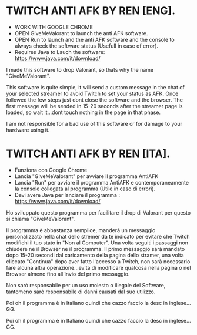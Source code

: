 # TWITCH ANTI AFK BY REN [ENG].

- WORK WITH GOOGLE CHROME
- OPEN GiveMeValorant to launch the anti AFK software.
- OPEN Run to launch and the anti AFK software and the console to always check the software status (Usefull in case of error). 
- Requires Java to Lauch the software:  https://www.java.com/it/download/

I made this software to drop Valorant, so thats why the name "GiveMeValorant". 

This software is quite simple, it will send a custom message in the chat of your selected streamer to avoid Twitch to set your status as AFK. Once followed the few steps just dont close the software and the browser. 
The first message will be sended in 15-20 seconds after the streamer page is loaded, so wait it...dont touch nothing in the page in that phase.

I am not responsible for a bad use of this software or for damage to your hardware using it.   



# TWITCH ANTI AFK BY REN [ITA].

- Funziona con Google Chrome
- Lancia "GiveMeValorant" per avviare il programma AntiAFK
- Lancia "Run" per avviare il programma AntiAFK e contemporaneamente la console collegata al programma (Utile in caso di errori). 
- Devi avere Java per lanciare il programma :  https://www.java.com/it/download/

Ho sviluppato questo programma per facilitare il drop di Valorant per questo si chiama "GiveMeValorant". 

Il programma è abbastanza semplice, manderà un messaggio personalizzato nella chat dello stremer da te indicato per evitare che Twitch modifichi il tuo stato in "Non al Computer". Una volta seguiti i passaggi non chiudere ne il Browser ne il programma. 
Il primo messaggio sarà mandato dopo 15-20 secondi dal caricamento della pagina dello stramer, una volta cliccato "Continua" dopo aver fatto l'accesso a Twitch, non sarà necessario fare alcuna altra operazione...evita di modificare qualcosa nella pagina o nel Browser almeno fino all'invio del primo messaggio.

Non sarò responsabile per un uso molesto o illegale del Software, tantomeno sarò responsabile di danni causati dal suo utilizzo.   

Poi oh il programma è in Italiano quindi che cazzo faccio la desc in inglese... GG.


Poi oh il programma è in Italiano quindi che cazzo faccio la desc in inglese... GG.
